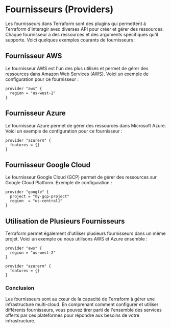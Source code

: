 
# Fournisseurs (Providers)

Les fournisseurs dans Terraform sont des plugins qui permettent à Terraform d'interagir avec diverses API pour créer et gérer des ressources. Chaque fournisseur a des ressources et des arguments spécifiques qu'il supporte. Voici quelques exemples courants de fournisseurs :

## Fournisseur AWS

Le fournisseur AWS est l'un des plus utilisés et permet de gérer des ressources dans Amazon Web Services (AWS). Voici un exemple de configuration pour ce fournisseur :

```hcl
provider "aws" {
  region = "us-west-2"
}
```

## Fournisseur Azure

Le fournisseur Azure permet de gérer des ressources dans Microsoft Azure. Voici un exemple de configuration pour ce fournisseur :

```hcl
provider "azurerm" {
  features = {}
}
```

## Fournisseur Google Cloud

Le fournisseur Google Cloud (GCP) permet de gérer des ressources sur Google Cloud Platform. Exemple de configuration :

```hcl
provider "google" {
  project = "my-gcp-project"
  region  = "us-central1"
}
```

## Utilisation de Plusieurs Fournisseurs

Terraform permet également d'utiliser plusieurs fournisseurs dans un même projet. Voici un exemple où nous utilisons AWS et Azure ensemble :

```hcl
provider "aws" {
  region = "us-west-2"
}

provider "azurerm" {
  features = {}
}
```

### Conclusion

Les fournisseurs sont au cœur de la capacité de Terraform à gérer une infrastructure multi-cloud. En comprenant comment configurer et utiliser différents fournisseurs, vous pouvez tirer parti de l'ensemble des services offerts par ces plateformes pour répondre aux besoins de votre infrastructure.
